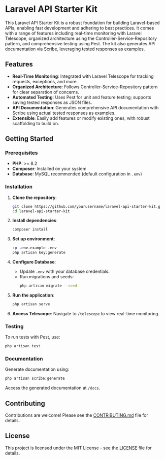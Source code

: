 # Laravel API Starter Kit

This Laravel API Starter Kit is a robust foundation for building Laravel-based APIs, enabling fast development and adhering to best practices. It comes with a range of features including real-time monitoring with Laravel Telescope, organized architecture using the Controller-Service-Repository pattern, and comprehensive testing using Pest. The kit also generates API documentation via Scribe, leveraging tested responses as examples.

## Features

- **Real-Time Monitoring**: Integrated with Laravel Telescope for tracking requests, exceptions, and more.
- **Organized Architecture**: Follows Controller-Service-Repository pattern for clear separation of concerns.
- **Automated Testing**: Uses Pest for unit and feature testing; supports saving tested responses as JSON files.
- **API Documentation**: Generates comprehensive API documentation with Scribe using actual tested responses as examples.
- **Extensible**: Easily add features or modify existing ones, with robust scaffolding to build on.

## Getting Started

### Prerequisites

- **PHP**: >= 8.2
- **Composer**: Installed on your system
- **Database**: MySQL recommended (default configuration in `.env`)
  
### Installation

1. **Clone the repository**:
   ```bash
   git clone https://github.com/yourusername/laravel-api-starter-kit.git
   cd laravel-api-starter-kit
   ```

2. **Install dependencies**:
   ```bash
   composer install
   ```

3. **Set up environment**:
   ```bash
   cp .env.example .env
   php artisan key:generate
   ```

4. **Configure Database**:
   - Update `.env` with your database credentials.
   - Run migrations and seeds:
     ```bash
     php artisan migrate --seed
     ```

5. **Run the application**:
   ```bash
   php artisan serve
   ```

6. **Access Telescope**:
   Navigate to `/telescope` to view real-time monitoring.

### Testing

To run tests with Pest, use:
```bash
php artisan test
```

### Documentation

Generate documentation using:
```bash
php artisan scribe:generate
```
Access the generated documentation at `/docs`.

## Contributing

Contributions are welcome! Please see the [CONTRIBUTING.md](CONTRIBUTING.md) file for details.

## License

This project is licensed under the MIT License - see the [LICENSE](LICENSE) file for details.
